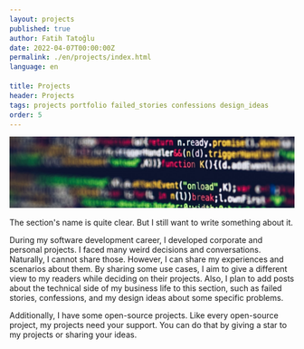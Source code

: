 ```yaml
---
layout: projects
published: true
author: Fatih Tatoğlu
date: 2022-04-07T00:00:00Z
permalink: ./en/projects/index.html
language: en

title: Projects
header: Projects
tags: projects portfolio failed_stories confessions design_ideas
order: 5
---
```


![Projeler](../../image/projects.jpg "Markus Spiske - [Pexels](https://www.pexels.com/tr-tr/fotograf/tilt-shift-lens-uzerindeki-kodlar-2004161/)")

The section's name is quite clear. But I still want to write something about it.

During my software development career, I developed corporate and personal projects. I faced many weird decisions and conversations. Naturally, I cannot share those. However, I can share my experiences and scenarios about them. By sharing some use cases, I aim to give a different view to my readers while deciding on their projects. Also, I plan to add posts about the technical side of my business life to this section, such as failed stories, confessions, and my design ideas about some specific problems.

Additionally, I have some open-source projects. Like every open-source project, my projects need your support. You can do that by giving a star to my projects or sharing your ideas.
